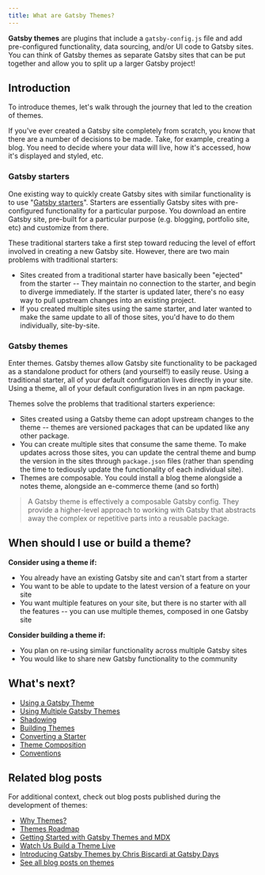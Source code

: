 ```yaml
---
title: What are Gatsby Themes?
---
```


**Gatsby themes** are plugins that include a `gatsby-config.js` file and add pre-configured functionality, data sourcing, and/or UI code to Gatsby sites. You can think of Gatsby themes as separate Gatsby sites that can be put together and allow you to split up a larger Gatsby project!

## Introduction

To introduce themes, let's walk through the journey that led to the creation of themes.

If you've ever created a Gatsby site completely from scratch, you know that there are a number of decisions to be made. Take, for example, creating a blog. You need to decide where your data will live, how it's accessed, how it's displayed and styled, etc.

### Gatsby starters

One existing way to quickly create Gatsby sites with similar functionality is to use "[Gatsby starters](/docs/starters/)". Starters are essentially Gatsby sites with pre-configured functionality for a particular purpose. You download an entire Gatsby site, pre-built for a particular purpose (e.g. blogging, portfolio site, etc) and customize from there.

These traditional starters take a first step toward reducing the level of effort involved in creating a new Gatsby site. However, there are two main problems with traditional starters:

- Sites created from a traditional starter have basically been "ejected" from the starter -- They maintain no connection to the starter, and begin to diverge immediately. If the starter is updated later, there's no easy way to pull upstream changes into an existing project.
- If you created multiple sites using the same starter, and later wanted to make the same update to all of those sites, you'd have to do them individually, site-by-site.

### Gatsby themes

Enter themes. Gatsby themes allow Gatsby site functionality to be packaged as a standalone product for others (and yourself!) to easily reuse. Using a traditional starter, all of your default configuration lives directly in your site. Using a theme, all of your default configuration lives in an npm package.

Themes solve the problems that traditional starters experience:

- Sites created using a Gatsby theme can adopt upstream changes to the theme -- themes are versioned packages that can be updated like any other package.
- You can create multiple sites that consume the same theme. To make updates across those sites, you can update the central theme and bump the version in the sites through `package.json` files (rather than spending the time to tediously update the functionality of each individual site).
- Themes are composable. You could install a blog theme alongside a notes theme, alongside an e-commerce theme (and so forth)

> A Gatsby theme is effectively a composable Gatsby config. They provide a higher-level approach to working with Gatsby that abstracts away the complex or repetitive parts into a reusable package.

## When should I use or build a theme?

**Consider using a theme if:**

- You already have an existing Gatsby site and can't start from a starter
- You want to be able to update to the latest version of a feature on your site
- You want multiple features on your site, but there is no starter with all the features -- you can use multiple themes, composed in one Gatsby site

**Consider building a theme if:**

- You plan on re-using similar functionality across multiple Gatsby sites
- You would like to share new Gatsby functionality to the community

## What's next?

- [Using a Gatsby Theme](/docs/themes/using-a-gatsby-theme)
- [Using Multiple Gatsby Themes](/docs/themes/using-multiple-gatsby-themes)
- [Shadowing](/docs/themes/shadowing/)
- [Building Themes](/docs/themes/building-themes)
- [Converting a Starter](/docs/themes/converting-a-starter/)
- [Theme Composition](/docs/themes/theme-composition/)
- [Conventions](/docs/themes/conventions/)

## Related blog posts

For additional context, check out blog posts published during the development of themes:

- [Why Themes?](/blog/2019-01-31-why-themes/)
- [Themes Roadmap](/blog/2019-03-11-gatsby-themes-roadmap/)
- [Getting Started with Gatsby Themes and MDX](/blog/2019-02-26-getting-started-with-gatsby-themes/)
- [Watch Us Build a Theme Live](/blog/2019-02-11-gatsby-themes-livestream-and-example/)
- [Introducing Gatsby Themes by Chris Biscardi at Gatsby Days](https://www.gatsbyjs.com/gatsby-days-themes-chris/)
- [See all blog posts on themes](/blog/tags/themes)
